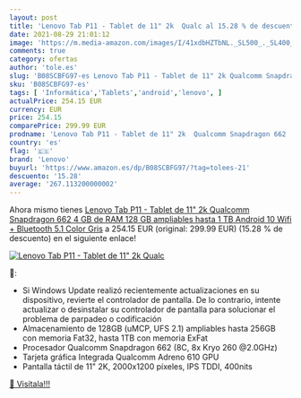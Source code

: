 ```yaml
---
layout: post
title: 'Lenovo Tab P11 - Tablet de 11" 2k  Qualc al 15.28 % de descuento'
date: 2021-08-29 21:01:12
image: 'https://m.media-amazon.com/images/I/41xdbHZTbNL._SL500_._SL400_.jpg'
comments: true
category: ofertas
author: 'tole.es'
slug: 'B08SCBFG97-es Lenovo Tab P11 - Tablet de 11" 2k Qualcomm Snapdragon 662...'
sku: 'B08SCBFG97-es'
tags: [ 'Informática','Tablets','android','lenovo', ]
actualPrice: 254.15 EUR
currency: EUR
price: 254.15
comparePrice: 299.99 EUR
prodname: 'Lenovo Tab P11 - Tablet de 11" 2k  Qualcomm Snapdragon 662  4 GB de RAM  128 GB ampliables hasta 1 TB  Android 10  Wifi + Bluetooth 5.1   Color Gris'
country: 'es'
flag: '🇪🇸'
brand: 'Lenovo'
buyurl: 'https://www.amazon.es/dp/B08SCBFG97/?tag=tolees-21'
descuento: '15.28'
average: '267.113200000002'
---
```


Ahora mismo tienes [Lenovo Tab P11 - Tablet de 11" 2k  Qualcomm Snapdragon 662  4 GB de RAM  128 GB ampliables hasta 1 TB  Android 10  Wifi + Bluetooth 5.1   Color Gris](https://www.amazon.es/dp/B08SCBFG97/?tag=tolees-21) a 254.15 EUR (original: 299.99 EUR) (15.28 %  de descuento) en el siguiente enlace!

[![Lenovo Tab P11 - Tablet de 11" 2k  Qualc](https://m.media-amazon.com/images/I/41xdbHZTbNL._SL500_._SL400_.jpg)](https://www.amazon.es/dp/B08SCBFG97/?tag=tolees-21)

🔎:

- Si Windows Update realizó recientemente actualizaciones en su dispositivo, revierte el controlador de pantalla. De lo contrario, intente actualizar o desinstalar su controlador de pantalla para solucionar el problema de parpadeo o codificación
- Almacenamiento de 128GB (uMCP, UFS 2.1) ampliables hasta 256GB con memoria Fat32, hasta 1TB con memoria ExFat
- Procesador Qualcomm Snapdragon 662 (8C, 8x Kryo 260 @2.0GHz)
- Tarjeta gráfica Integrada Qualcomm Adreno 610 GPU
- Pantalla táctil de 11" 2K, 2000x1200 píxeles, IPS TDDI, 400nits

[🛒 Visítala!!!](https://www.amazon.es/dp/B08SCBFG97/?tag=tolees-21)
